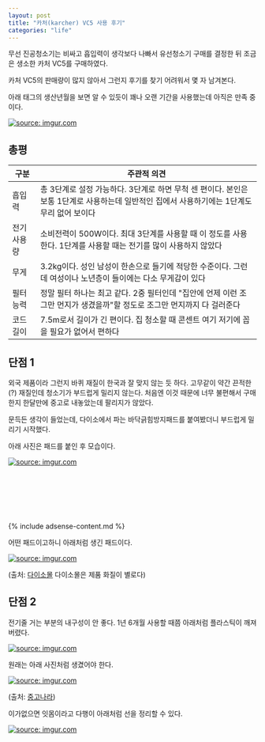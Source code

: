 ```yaml
---
layout: post
title: "카처(karcher) VC5 사용 후기"
categories: "life"
---
```


무선 진공청소기는 비싸고 흡입력이 생각보다 나빠서 유선청소기 구매를 결정한 뒤 조금은 생소한 카처 VC5를 구매하였다.

카처 VC5의 판매량이 많지 않아서 그런지 후기를 찾기 어려워서 몇 자 남겨본다.

아래 태그의 생산년월을 보면 알 수 있듯이 꽤나 오랜 기간을 사용했는데 아직은 만족 중이다.

<a href="https://imgur.com/GRYpzoj"><img src="https://i.imgur.com/GRYpzojl.png" title="source: imgur.com" /></a>

## 총평

|구분|주관적 의견|
|----|-----------|
|흡입력|총 3단계로 설정 가능하다. 3단계로 하면 무척 센 편이다. 본인은 보통 1단계로 사용하는데 일반적인 집에서 사용하기에는 1단계도 무리 없어 보이다|
|전기 사용량|소비전력이 500W이다. 최대 3단계를 사용할 때 이 정도를 사용한다. 1단계를 사용할 때는 전기를 많이 사용하지 않았다|
|무게|3.2kg이다. 성인 남성이 한손으로 들기에 적당한 수준이다. 그런데 여성이나 노년층이 들이에는 다소 무게감이 있다|
|필터 능력|정말 필터 하나는 최고 같다. 2중 필터인데 "집안에 언제 이런 조그만 먼지가 생겼을까"할 정도로 조그만 먼지까지 다 걸러준다|
|코드 길이|7.5m로서 길이가 긴 편이다. 집 청소할 때 콘센트 여기 저기에 꼽을 필요가 없어서 편하다|

## 단점 1

외국 제품이라 그런지 바퀴 재질이 한국과 잘 맞지 않는 듯 하다. 고무같이 약간 끈적한(?) 재질인데 청소기가 부드럽게 밀리지 않는다. 처음엔 이것 때문에 너무 불편해서 구매한지 한달만에 중고로 내놓았는데 팔리지가 않았다.

문득든 생각이 들었는데, 다이소에서 파는 바닥긁힘방지패드를 붙여봤더니 부드럽게 밀리기 시작했다.

아래 사진은 패드를 붙인 후 모습이다.

<a href="https://imgur.com/ZrBTZs3"><img src="https://i.imgur.com/ZrBTZs3l.png" title="source: imgur.com" /></a>

<BR> <BR> <BR> <BR> <BR>

{% include adsense-content.md %}

어떤 패드이고하니 아래처럼 생긴 패드이다.

<a href="https://imgur.com/mHfQPvY"><img src="https://i.imgur.com/mHfQPvYl.png" title="source: imgur.com" /></a>

(출처: [다이소몰](https://www.daisomall.co.kr/shop/goods_view.php?id=0001296704) 다이소몰은 제품 화질이 별로다)

## 단점 2

전기줄 거는 부분의 내구성이 안 좋다. 1년 6개월 사용할 때쯤 아래처럼 플라스틱이 깨져버렸다.

<a href="https://imgur.com/AYCzx8z"><img src="https://i.imgur.com/AYCzx8zl.png" title="source: imgur.com" /></a>

원래는 아래 사진처럼 생겼어야 한다.

<a height=500px href="https://imgur.com/AcSUkfM"><img src="https://i.imgur.com/AcSUkfMl.png" title="source: imgur.com" /></a>

(출처: [중고나라](https://m.cafe.naver.com/joonggonara/580046147))

이가없으면 잇몸이라고 다행이 아래처럼 선을 정리할 수 있다.

<a height=500px href="https://imgur.com/9131H5M"><img src="https://i.imgur.com/9131H5Ml.png" title="source: imgur.com" /></a>
